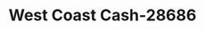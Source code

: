 ---
f_zip-code: 93268
f_state-code: CA
title: West Coast Cash-28686
f_phone: 661-765-7177
f_city-only: Taft
f_address: 1064 Kern Street Taft
f_location-unique-id: '28686'
slug: west-coast-cash-28686
updated-on: '2024-05-30T13:46:58.046Z'
created-on: '2024-05-30T13:36:59.803Z'
published-on: '2024-05-30T13:54:32.469Z'
f_city-state: cms/city/taft-ca.md
f_company: cms/company/west-coast-cash.md
f_state: cms/state/california.md
layout: '[payday-loan].html'
tags: payday-loan
---